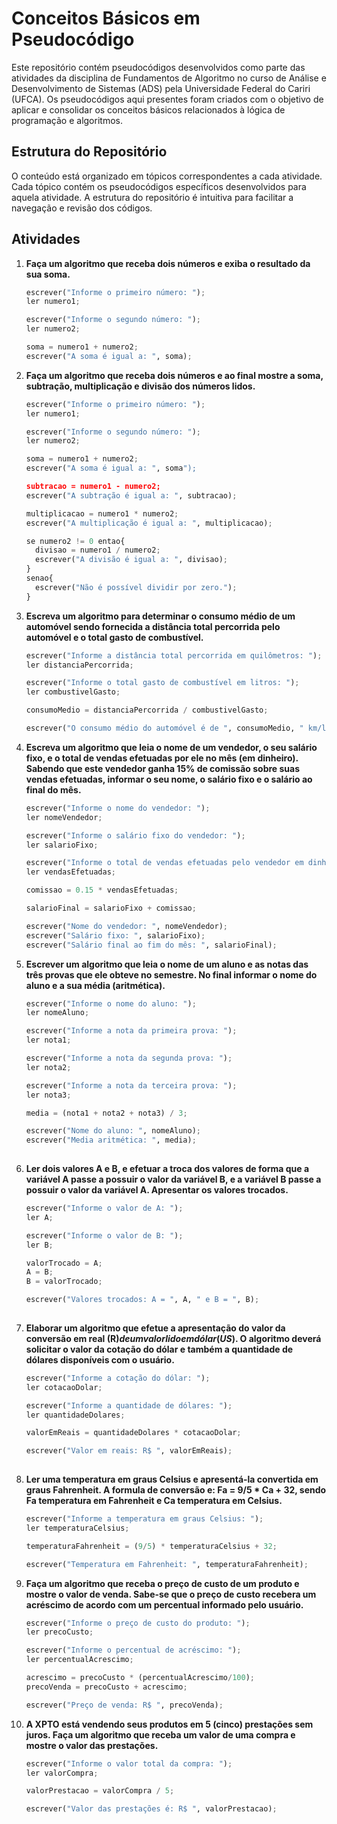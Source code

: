 # Conceitos Básicos em Pseudocódigo

Este repositório contém pseudocódigos desenvolvidos como parte das atividades da disciplina de Fundamentos de Algoritmo no curso de Análise e Desenvolvimento de Sistemas (ADS) pela Universidade Federal do Cariri (UFCA). Os pseudocódigos aqui presentes foram criados com o objetivo de aplicar e consolidar os conceitos básicos relacionados à lógica de programação e algoritmos.

## Estrutura do Repositório

O conteúdo está organizado em tópicos correspondentes a cada atividade. Cada tópico contém os pseudocódigos específicos desenvolvidos para aquela atividade. A estrutura do repositório é intuitiva para facilitar a navegação e revisão dos códigos.

## Atividades

1. **Faça um algoritmo que receba dois números e exiba o resultado da sua soma.**

   ```python
   escrever("Informe o primeiro número: ");
   ler numero1;

   escrever("Informe o segundo número: ");
   ler numero2;

   soma = numero1 + numero2;
   escrever("A soma é igual a: ", soma);

2. **Faça um algoritmo que receba dois números e ao final mostre a soma, subtração, multiplicação e divisão dos números lidos.**

   ```python
   escrever("Informe o primeiro número: ");
   ler numero1;

   escrever("Informe o segundo número: ");
   ler numero2;

   soma = numero1 + numero2;
   escrever("A soma é igual a: ", soma");

   subtracao = numero1 - numero2;
   escrever("A subtração é igual a: ", subtracao);

   multiplicacao = numero1 * numero2;
   escrever("A multiplicação é igual a: ", multiplicacao);

   se numero2 != 0 entao{
     divisao = numero1 / numero2;
     escrever("A divisão é igual a: ", divisao);
   }
   senao{
     escrever("Não é possível dividir por zero.");
   }

3. **Escreva um algoritmo para determinar o consumo médio de um automóvel sendo fornecida a distância total percorrida pelo automóvel e o total gasto de combustível.**

   ```python
   escrever("Informe a distância total percorrida em quilômetros: ");
   ler distanciaPercorrida;

   escrever("Informe o total gasto de combustível em litros: ");
   ler combustivelGasto;

   consumoMedio = distanciaPercorrida / combustivelGasto;

   escrever("O consumo médio do automóvel é de ", consumoMedio, " km/l");

4. **Escreva um algoritmo que leia o nome de um vendedor, o seu salário fixo, e o total de vendas efetuadas por ele no mês (em dinheiro). Sabendo que este vendedor ganha 15% de comissão sobre suas vendas efetuadas, informar o seu nome, o salário fixo e o salário ao final do mês.**

   ```python
   escrever("Informe o nome do vendedor: ");
   ler nomeVendedor;

   escrever("Informe o salário fixo do vendedor: ");
   ler salarioFixo;

   escrever("Informe o total de vendas efetuadas pelo vendedor em dinheiro: ");
   ler vendasEfetuadas;

   comissao = 0.15 * vendasEfetuadas;

   salarioFinal = salarioFixo + comissao;

   escrever("Nome do vendedor: ", nomeVendedor);
   escrever("Salário fixo: ", salarioFixo);
   escrever("Salário final ao fim do mês: ", salarioFinal);

5. **Escrever um algoritmo que leia o nome de um aluno e as notas das três provas que ele obteve no semestre. No final informar o nome do aluno e a sua média (aritmética).**

   ```python
   escrever("Informe o nome do aluno: ");
   ler nomeAluno;

   escrever("Informe a nota da primeira prova: ");
   ler nota1;

   escrever("Informe a nota da segunda prova: ");
   ler nota2;

   escrever("Informe a nota da terceira prova: ");
   ler nota3;

   media = (nota1 + nota2 + nota3) / 3;

   escrever("Nome do aluno: ", nomeAluno);
   escrever("Media aritmética: ", media);
  
6. **Ler dois valores A e B, e efetuar a troca dos valores de forma que a variável A passe a possuir o valor da variável B, e a variável B passe a possuir o valor da variável A. Apresentar os valores trocados.**

   ```python
   escrever("Informe o valor de A: ");
   ler A;

   escrever("Informe o valor de B: ");
   ler B;

   valorTrocado = A;
   A = B;
   B = valorTrocado;

   escrever("Valores trocados: A = ", A, " e B = ", B);
  
7. **Elaborar um algoritmo que efetue a apresentação do valor da conversão em real (R$) de um valor lido em dólar (US$). O algoritmo deverá solicitar o valor da cotação do dólar e também a quantidade de dólares disponíveis com o usuário.**

   ```python
   escrever("Informe a cotação do dólar: ");
   ler cotacaoDolar;

   escrever("Informe a quantidade de dólares: ");
   ler quantidadeDolares;

   valorEmReais = quantidadeDolares * cotacaoDolar;

   escrever("Valor em reais: R$ ", valorEmReais);
  
8. **Ler uma temperatura em graus Celsius e apresentá-la convertida em graus Fahrenheit. A formula de conversão e: Fa = 9/5 * Ca + 32, sendo Fa temperatura em Fahrenheit e Ca temperatura em Celsius.**

   ```python
   escrever("Informe a temperatura em graus Celsius: ");
   ler temperaturaCelsius;

   temperaturaFahrenheit = (9/5) * temperaturaCelsius + 32;

   escrever("Temperatura em Fahrenheit: ", temperaturaFahrenheit);

9. **Faça um algoritmo que receba o preço de custo de um produto e mostre o valor de venda. Sabe-se que o preço de custo recebera um acréscimo de acordo com um percentual informado pelo usuário.**

   ```python
   escrever("Informe o preço de custo do produto: ");
   ler precoCusto;

   escrever("Informe o percentual de acréscimo: ");
   ler percentualAcrescimo;

   acrescimo = precoCusto * (percentualAcrescimo/100);
   precoVenda = precoCusto + acrescimo;

   escrever("Preço de venda: R$ ", precoVenda);

10. **A XPTO está vendendo seus produtos em 5 (cinco) prestações sem juros. Faça um algoritmo que receba um valor de uma compra e mostre o valor das prestações.**

    ```python
    escrever("Informe o valor total da compra: ");
    ler valorCompra;

    valorPrestacao = valorCompra / 5;

    escrever("Valor das prestações é: R$ ", valorPrestacao);
